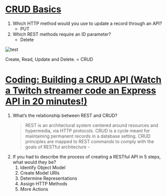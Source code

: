 # [CRUD Basics](https://medium.com/geekculture/crud-operations-explained-2a44096e9c88)

1. Which HTTP method would you use to update a record through an API?
    - PUT
2. Which REST methods require an ID parameter?
    - Delete

<img src="https://miro.medium.com/max/1400/1*pJRJgw1Vj-1MjhtQFZAZRA.png" alt="test">

Create, Read, Update and Delete. = CRUD

# [Coding: Building a CRUD API (Watch a Twitch streamer code an Express API in 20 minutes!)](https://www.youtube.com/watch?v=EzNcBhSv1WoSpeed) 

1. What’s the relationship between REST and CRUD?
    > REST is an architectural system centered around resources and hypermedia, via HTTP protocols. CRUD is a cycle meant for maintaining permanent records in a database setting. CRUD principles are mapped to REST commands to comply with the goals of RESTful architecture - 
2. If you had to describe the process of creating a RESTful API in 5 steps, what would they be?
    1. Identify Object Model
    2. Create Model URIs
    3. Determine Representations
    4. Assign HTTP Methods
    5. More Actions
 